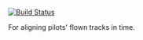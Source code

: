 [![Build Status](https://travis-ci.org/BlockScope/haskell-flight-time.svg)](https://travis-ci.org/BlockScope/haskell-flight-time)

For aligning pilots' flown tracks in time.
